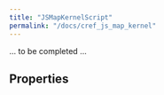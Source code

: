 ```yaml
---
title: "JSMapKernelScript"
permalink: "/docs/cref_js_map_kernel"
--- 
```


... to be completed ...

## Properties


